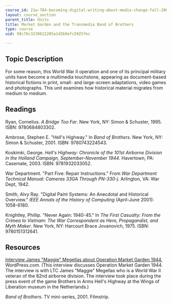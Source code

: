 ```yaml
---
course_id: 21w-784-becoming-digital-writing-about-media-change-fall-2009
layout: course_section
parent_title: Units
title: Market Garden and the Transmedia Band of Brothers
type: course
uid: 98c76c3238622285a1d3b9efc59257ec

---
```


Topic Description
-----------------

For some reason, this World War II operation and one of its principal military units have become a multimedia touchstone, appearing as document-based historical fictions in print, small- and large-screen adaptations, video games and photographs. This unit examines how historical material migrates from medium to medium.

Readings
--------

Ryan, Cornelius. _A Bridge Too Far_. New York, NY: Simon & Schuster, 1995. ISBN: 9780684803302.

Ambrose, Stephen E. "Hell's Highway." In _Band of Brothers_. New York, NY: Simon & Schuster, 2001. ISBN: 9780743224543.

Koskimki, George. _Hell's Highway: Chronicle of the 101st Airborne Division in the Holland Campaign, September-November 1944_. Havertown, PA: Casemate, 2003. ISBN: 9781932033052.

War Department. "Part Five: Repair Instructions." From _War Department Technical Manual: Cameras 33GA Through PN-330-j_. Arlington, VA: War Dept, 1942.

Smith, Alvy Ray. "Digital Paint Systems: An Anecdotal and Historical Overview." _IEEE Annals of the History of Computing_ (April-June 2001): 1058-6180.

Knightley, Phillip. "Never Again: 1940-45." In _The First Casualty: From the Crimea to Vietnam: The War Correspondent as Hero, Propagandist, and Myth Maker_. New York, NY: Harcourt Brace Jovanovich, 1975. ISBN: 9780151312641.

Resources
---------

[Interview James "Maggie" Megellas about Operation Market Garden 1944](http://web.archive.org/web/20090501190932/http://allthewayto.wordpress.com/2008/09/22/interview-james-maggie-megellas-about-operation-market-garden-1944/), WordPress.com. (This interview discusses Operation Market Garden 1944. The interview is with LTC James "Maggie" Megellas who is a World War II veteran of the 82nd airborne division. The interview took place during the press event of the game Brothers in Arms Hell's Highway at the Wings of Liberation museum in the Netherlands.)

_Band of Brothers_. TV mini-series, 2001. Filmstrip.
